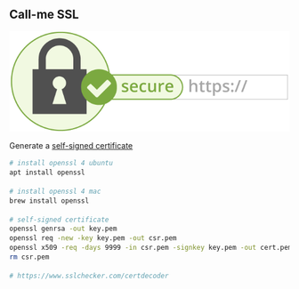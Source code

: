 ## Call-me SSL

![call-me-https](https.png)

Generate a [self-signed certificate](https://en.wikipedia.org/wiki/Self-signed_certificate)

```bash
# install openssl 4 ubuntu
apt install openssl

# install openssl 4 mac
brew install openssl

# self-signed certificate
openssl genrsa -out key.pem
openssl req -new -key key.pem -out csr.pem
openssl x509 -req -days 9999 -in csr.pem -signkey key.pem -out cert.pem
rm csr.pem

# https://www.sslchecker.com/certdecoder
```
